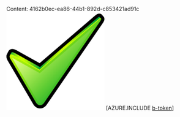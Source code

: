 Content: 4162b0ec-ea86-44b1-892d-c853421ad91c![image](0f0f10f8-1af0-4703-9ea1-f290e303cd25.png)
[AZURE.INCLUDE [b-token](b49be613-71ff-40a0-b964-55e2b813b6a8.md)]
